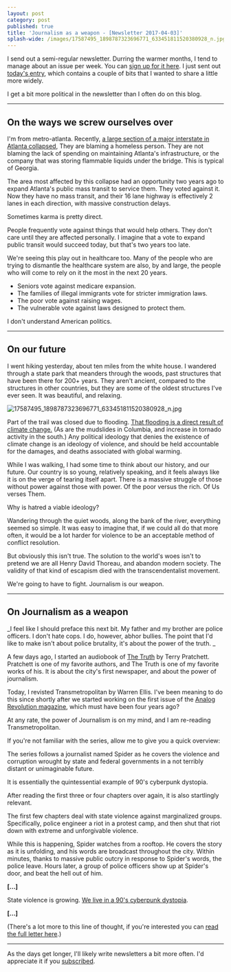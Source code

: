 ```yaml
---
layout: post
category: post
published: true
title: 'Journalism as a weapon - [Newsletter 2017-04-03]'
splash-wide: /images/17587495_1898787323696771_633451811520380928_n.jpg
---
```

I send out a semi-regular newsletter. Durring the warmer months, I tend to manage about an issue per week. You can [sign up for it here](http://tinyletter.com/ajroach42). I just sent out [today's entry](http://tinyletter.com/ajroach42/letters/andrew-writing-journalism-is-a-gun-i-wrote-a-bunch-of-stuff), which contains a couple of bits that I wanted to share a little more widely. 

I get a bit more political in the newsletter than I often do on this blog. 


***

## On the ways we screw ourselves over 

I'm from metro-atlanta. Recently, [a large section of a major interstate in Atlanta collapsed][14], They are blaming a homeless person. They are not blaming the lack of spending on maintaining Atlanta's infrastructure, or the company that was storing flammable liquids under the bridge. This is typical of Georgia.   
  
The area most affected by this collapse had an opportunity two years ago to expand Atlanta's public mass transit to service them. They voted against it. Now they have no mass transit, and their 16 lane highway is effectively 2 lanes in each direction, with massive construction delays.   
  
Sometimes karma is pretty direct.   
  
People frequently vote against things that would help others. They don't care until they are affected personally. I imagine that a vote to expand public transit would succeed today, but that's two years too late.   
  
We're seeing this play out in healthcare too. Many of the people who are trying to dismantle the healthcare system are also, by and large, the people who will come to rely on it the most in the next 20 years. 

* Seniors vote against medicare expansion.
* The families of illegal immigrants vote for stricter immigration laws.
* The poor vote against raising wages.
* The vulnerable vote against laws designed to protect them. 
  
I don't understand American politics.   
 
***

## On our future



I went hiking yesterday, about ten miles from the white house. I wandered through a state park that meanders through the woods, past structures that have been there for 200+ years. They aren't ancient, compared to the structures in other countries, but they are some of the oldest structures I've ever seen. It was beautiful, and relaxing.   
  
![17587495_1898787323696771_633451811520380928_n.jpg]({{site.baseurl}}/images/17587495_1898787323696771_633451811520380928_n.jpg)

Part of the trail was closed due to flooding. [That flooding is a direct result of climate change.][18] (As are the mudslides in Columbia, and increase in tornado activity in the south.) Any political ideology that denies the existence of climate change is an ideology of violence, and should be held accountable for the damages, and deaths associated with global warming.   
  
While I was walking, I had some time to think about our history, and our future. Our country is so young, relatively speaking, and it feels always like it is on the verge of tearing itself apart. There is a massive struggle of those without power against those with power. Of the poor versus the rich. Of Us verses Them.   
  
Why is hatred a viable ideology?   
  
Wandering through the quiet woods, along the bank of the river, everything seemed so simple. It was easy to imagine that, if we could all do that more often, it would be a lot harder for violence to be an acceptable method of conflict resolution.   
  
But obviously this isn't true. The solution to the world's woes isn't to pretend we are all Henry David Thoreau, and abandon modern society. The validity of that kind of escapism died with the transcendentalist movement.  
  
We're going to have to fight. Journalism is our weapon.   

***

## On Journalism as a weapon 


_I feel like I should preface this next bit. My father and my brother are police officers. I don't hate cops. I do, however, abhor bullies. The point that I'd like to make isn't about police brutality, it's about the power of the truth. _  
  
A few days ago, I started an audiobook of [The Truth][19] by Terry Pratchett. Pratchett is one of my favorite authors, and The Truth is one of my favorite works of his. It is about the city's first newspaper, and about the power of journalism.  
  
Today, I revisted Transmetropolitan by Warren Ellis. I've been meaning to do this since shortly after we started working on the first issue of the [Analog Revolution magazine][20], which must have been four years ago?   
  
At any rate, the power of Journalism is on my mind, and I am re-reading Transmetropolitan.   

If you're not familiar with the series, allow me to give you a quick overview: 

The series follows a journalist named Spider as he covers the violence and corruption wrought by state and federal governments in a not terribly distant or unimaginable future.   
  
It is essentially the quintessential example of 90's cyberpunk dystopia.   
  
After reading the first three or four chapters over again, it is also startlingly relevant.   
  
The first few chapters deal with state violence against marginalized groups. Specifically, police engineer a riot in a protest camp, and then shut that riot down with extreme and unforgivable violence.  
  
While this is happening, Spider watches from a rooftop. He covers the story as it is unfolding, and his words are broadcast throughout the city. Within minutes, thanks to massive public outcry in response to Spider's words, the police leave. Hours later, a group of police officers show up at Spider's door, and beat the hell out of him.   

**[...]**

State violence is growing. [We live in a 90's cyberpunk dystopia][26].   

**[...]**

(There's a lot more to this line of thought, if you're interested you can [read the full letter here](http://tinyletter.com/ajroach42/letters/andrew-writing-journalism-is-a-gun-i-wrote-a-bunch-of-stuff).) 

***

As the days get longer, I'll likely write newsletters a bit more often. I'd appreciate it if you [subscribed](http://tinyletter.com/ajroach42). 


[14]: http://www.11alive.com/traffic/i-85-collapse/massive-fire-burning-under-i-85-in-atlanta/426986746
[15]: https://twitter.com/mashirafael
[16]: https://gimletmedia.com/episode/92-favor-atender-the-return/
[17]: http://gallery.tinyletterapp.com/23f506f3fe7013cf4a122267a6f7569c271a4aa2/images/a363e0f7-ff94-4861-9e58-79317a4994f9.jpg
[18]: http://www.ucsusa.org/global_warming/science_and_impacts/impacts/heavy-flooding-and-global-warming.html
[19]: https://www.goodreads.com/book/show/34498.The_Truth
[20]: http://analogrevolution.com
[21]: http://www.latimes.com/nation/la-na-standing-rock-journalist-arrest-20170205-story.html
[22]: http://www.talkhouse.com/why-the-systematic-targeting-of-citizen-journalists-by-police-must-stop/
[23]: http://www.mintpressnews.com/rights-group-fear-georgia-terrorism-bill-targets-right-to-protest/226003/
[24]: http://www.cnn.com/2017/01/25/us/nd-protest-driver-bill-trnd/
[25]: https://theintercept.com/2017/01/31/the-fbi-has-quietly-investigated-white-supremacist-infiltration-of-law-enforcement/
[26]: https://thenib.com/cyberpunk-dystopia
[27]: https://www.buzzfeed.com/maryanngeorgantopoulos/president-trump-lie-list?utm_term=.nh1D1XOMV#.ba7GWz5Xp
